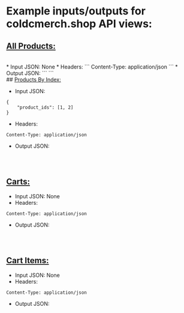 # Example inputs/outputs for coldcmerch.shop API views:

## <u>All Products:</u>
<br>
* Input JSON: 
None
* Headers:
```
Content-Type: application/json
```
* Output JSON:
```
```

<br>
## <u>Products By Index:</u>

* Input JSON: 
```
{
    "product_ids": [1, 2]
}
```
* Headers:
```
Content-Type: application/json
```
* Output JSON:
```
```

<br>

## <u>Carts:</u>

* Input JSON: 
None
* Headers:
```
Content-Type: application/json
```
* Output JSON:
```
```

<br>

## <u>Cart Items:</u>

* Input JSON: 
None
* Headers:
```
Content-Type: application/json
```
* Output JSON:
```
```

